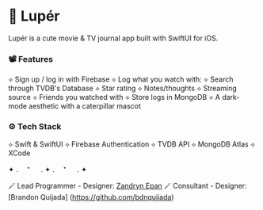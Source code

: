 # 🐛 Lupér

Lupér is a cute movie & TV journal app built with SwiftUI for iOS.

### 📽 Features
⟡ Sign up / log in with Firebase
⟡ Log what you watch with:
  ⟡ Search through TVDB's Database
  ⟡ Star rating
  ⟡ Notes/thoughts
  ⟡ Streaming source
  ⟡ Friends you watched with
⟡ Store logs in MongoDB
⟡ A dark-mode aesthetic with a caterpillar mascot

### ⚙️ Tech Stack
⟡ Swift & SwiftUI
⟡ Firebase Authentication
⟡ TVDB API
⟡ MongoDB Atlas
⟡ XCode

✦ . 　⁺ 　 . ✦ . 　⁺ 　 . ✦

🪄 Lead Programmer - Designer: [Zandryn Epan](https://github.com/zandryn)
🪄 Consultant - Designer: [Brandon Quijada] (https://github.com/bdnquijada)
